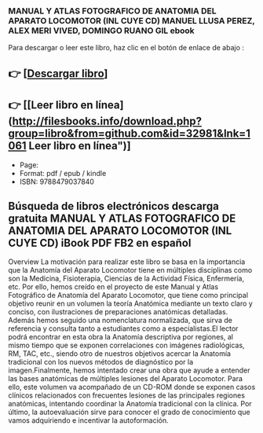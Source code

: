 ### MANUAL Y ATLAS FOTOGRAFICO DE ANATOMIA DEL APARATO LOCOMOTOR (INL CUYE CD) MANUEL LLUSA PEREZ, ALEX MERI VIVED, DOMINGO RUANO GIL ebook

Para descargar o leer este libro, haz clic en el botón de enlace de abajo :

## 👉  [**[Descargar libro](http://filesbooks.info/download.php?group=libro&from=github.com&id=32981&lnk=1061 "Descargar libro")**]

## 👉  [**[Leer libro en línea](http://filesbooks.info/download.php?group=libro&from=github.com&id=32981&lnk=1061 Leer libro en línea")**]




* Page: 
* Format: pdf / epub / kindle
* ISBN: 9788479037840

## Búsqueda de libros electrónicos descarga gratuita MANUAL Y ATLAS FOTOGRAFICO DE ANATOMIA DEL APARATO LOCOMOTOR (INL CUYE CD) iBook PDF FB2 en español

Overview
La motivación para realizar este libro se basa en la importancia que la Anatomía del Aparato Locomotor tiene en múltiples disciplinas como son la Medicina, Fisioterapia, Ciencias de la Actividad Física, Enfermería, etc. Por ello, hemos creído en el proyecto de este Manual y Atlas Fotográfico de Anatomía del Aparato Locomotor, que tiene como principal objetivo reunir en un volumen la teoría Anatómica mediante un texto claro y conciso, con ilustraciones de preparaciones anatómicas detalladas. Además hemos seguido una nomenclatura normalizada, que sirva de referencia y consulta tanto a estudiantes como a especialistas.El lector podrá encontrar en esta obra la Anatomía descriptiva por regiones, al mismo tiempo que se exponen correlaciones con imágenes radiológicas, RM, TAC, etc., siendo otro de nuestros objetivos acercar la Anatomía tradicional con los nuevos métodos de diagnóstico por la imagen.Finalmente, hemos intentado crear una obra que ayude a entender las bases anatómicas de múltiples lesiones del Aparato Locomotor. Para ello, este volumen va acompañado de un CD-ROM donde se exponen casos clínicos relacionados con frecuentes lesiones de las principales regiones anatómicas, intentando coordinar la Anatomía tradicional con la clínica. Por último, la autoevaluación sirve para conocer el grado de conocimiento que vamos adquiriendo e incentivar la autoformación.




